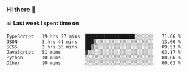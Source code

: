 ### Hi there 👋

<!--
**DBvc/DBvc** is a ✨ _special_ ✨ repository because its `README.md` (this file) appears on your GitHub profile.

Here are some ideas to get you started:

- 🔭 I’m currently working on ...
- 🌱 I’m currently learning ...
- 👯 I’m looking to collaborate on ...
- 🤔 I’m looking for help with ...
- 💬 Ask me about ...
- 📫 How to reach me: ...
- 😄 Pronouns: ...
- ⚡ Fun fact: ...
-->

📊 **Last week I spent time on**
<!--START_SECTION:waka-->

```text
TypeScript   19 hrs 27 mins  ██████████████████░░░░░░░   71.66 %
JSON         3 hrs 41 mins   ███▒░░░░░░░░░░░░░░░░░░░░░   13.60 %
SCSS         2 hrs 35 mins   ██▒░░░░░░░░░░░░░░░░░░░░░░   09.53 %
JavaScript   51 mins         ▓░░░░░░░░░░░░░░░░░░░░░░░░   03.17 %
Python       10 mins         ░░░░░░░░░░░░░░░░░░░░░░░░░   00.66 %
Other        10 mins         ░░░░░░░░░░░░░░░░░░░░░░░░░   00.63 %
```

<!--END_SECTION:waka-->
